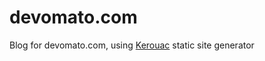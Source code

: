 devomato.com
=================

Blog for devomato.com, using [Kerouac](https://github.com/jaredhanson/kerouac) static site generator
